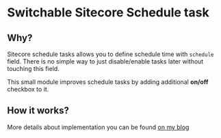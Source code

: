 # Switchable Sitecore Schedule task
 
## Why?
Sitecore schedule tasks allows you to define schedule time with `schedule` field. 
There is no simple way to just disable/enable tasks later without touching this field.

This small module improves schedule tasks by adding additional **on/off** checkbox to it.


## How it works?
More details about implementation you can be found [on my blog](https://alan-null.github.io/2016/03/switchable-schedule-task)